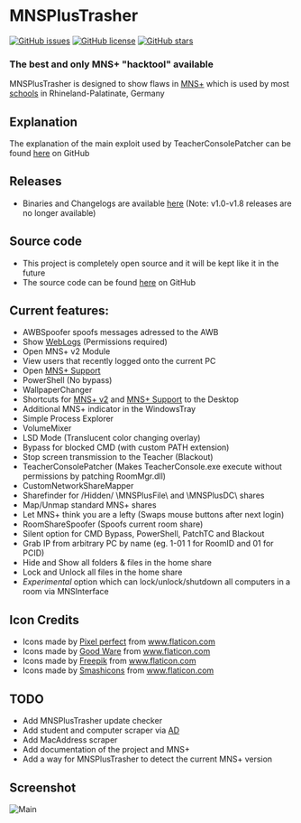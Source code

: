 # MNSPlusTrasher
[![GitHub issues](https://img.shields.io/github/issues/basti564/MNSPlusTrasher?style=for-the-badge)](https://github.com/basti564/MNSPlusTrasher/issues)
[![GitHub license](https://img.shields.io/github/license/basti564/MNSPlusTrasher?style=for-the-badge)](https://github.com/basti564/MNSPlusTrasher/blob/master/LICENSE)
[![GitHub stars](https://img.shields.io/github/stars/basti564/MNSPlusTrasher?style=for-the-badge)](https://github.com/basti564/MNSPlusTrasher/stargazers)
### The best and only MNS+ "hacktool" available
MNSPlusTrasher is designed to show flaws in [MNS+](http://mns.bildung-rp.de/) which is used by most [schools](http://mnsnet.de/db/) in Rhineland-Palatinate, Germany
## Explanation
The explanation of the main exploit used by TeacherConsolePatcher can be found [here](https://github.com/basti564/mns-patcher) on GitHub
## Releases
- Binaries and Changelogs are available [here](https://github.com/basti564/MNSPlusTrasher/releases) (Note: v1.0-v1.8 releases are no longer available)
## Source code
- This project is completely open source and it will be kept like it in the future
- The source code can be found [here](https://github.com/basti564/MNSPlusTrasher) on GitHub
## Current features:
- AWBSpoofer spoofs messages adressed to the AWB
- Show [WebLogs](http://mnsplusproxy/) (Permissions required)
- Open MNS+ v2 Module
- View users that recently logged onto the current PC
- Open [MNS+ Support](https://mns.bildung-rp.de/mnsdb/)
- PowerShell (No bypass)
- WallpaperChanger
- Shortcuts for [MNS+ v2](http://mnsplusweb:1234/home/start) and [MNS+ Support](https://mns.bildung-rp.de/mnsdb/) to the Desktop
- Additional MNS+ indicator in the WindowsTray
- Simple Process Explorer
- VolumeMixer
- LSD Mode (Translucent color changing overlay)
- Bypass for blocked CMD (with custom PATH extension)
- Stop screen transmission to the Teacher (Blackout)
- TeacherConsolePatcher (Makes TeacherConsole.exe execute without permissions by patching RoomMgr.dll)
- CustomNetworkShareMapper
- Sharefinder for /Hidden/ \\MNSPlusFile\ and \\MNSPlusDC\ shares
- Map/Unmap standard MNS+ shares
- Let MNS+ think you are a lefty (Swaps mouse buttons after next login)
- RoomShareSpoofer (Spoofs current room share)
- Silent option for CMD Bypass, PowerShell, PatchTC and Blackout
- Grab IP from arbitrary PC by name (eg. 1-01 1 for RoomID and 01 for PCID)
- Hide and Show all folders & files in the home share
- Lock and Unlock all files in the home share
- *Experimental* option which can lock/unlock/shutdown all computers in a room via MNSInterface
## Icon Credits
- Icons made by <a href="https://www.flaticon.com/authors/pixel-perfect" title="Pixel perfect">Pixel perfect</a> from <a href="https://www.flaticon.com/" title="Flaticon">www.flaticon.com</a>
- Icons made by <a href="https://www.flaticon.com/authors/good-ware" title="Good Ware">Good Ware</a> from <a href="https://www.flaticon.com/" title="Flaticon">www.flaticon.com</a>
- Icons made by <a href="https://www.flaticon.com/authors/freepik" title="Freepik">Freepik</a> from <a href="https://www.flaticon.com/" title="Flaticon">www.flaticon.com</a>
- Icons made by <a href="https://www.flaticon.com/authors/smashicons" title="Smashicons">Smashicons</a> from <a href="https://www.flaticon.com/" title="Flaticon"> www.flaticon.com</a>
## TODO
- Add MNSPlusTrasher update checker
- Add student and computer scraper via [AD](https://de.wikipedia.org/wiki/Active_Directory)
- Add MacAddress scraper
- Add documentation of the project and MNS+
- Add a way for MNSPlusTrasher to detect the current MNS+ version
## Screenshot
![Main](https://user-images.githubusercontent.com/34898868/73128445-d73b7680-3fcf-11ea-94fc-cb73bfb18b75.PNG)
